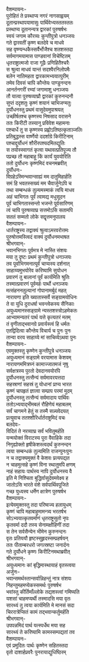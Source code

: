 वैशम्पायनः-  
पुरोहितं ते प्रस्थाप्य नगरं नागसाह्वयम्  
दूतान्प्रस्थापयामासुः पार्थिवेभ्यस्ततस्ततः  
प्रस्थाप्य दूतानन्यत्र द्वारकां पुरुषर्षभः  
स्वयं जगाम कौरव्यः कुन्तीपुत्रो धनञ्जयः  
गते द्वारवतीं कृष्ण बलदेवे च माधवे  
सह वृष्ण्यन्धकैस्सर्वैर्भोजैश्च शतशस्तदा  
सर्वमागमयामास पाण्डवानां विचेष्टितम्  
धृतराष्ट्रात्मजो राजा गूढैः प्रणिहितैश्चरैः  
स श्रुत्वा माधवं यान्तं सदश्वैरनिलोपमैः  
बलेन नातिमहता द्वारकामभ्ययात्पुरीम्  
तमेव दिवसं चापि कौन्तेयः पाण्डुनन्दनः  
आनर्तनगरीं रम्यां जगामाशु धनञ्जयः  
तौ यात्वा पुरुषव्याघ्रौ द्वारकां कुरुनन्दनौ  
सुप्तं ददृशतुः कृष्णं शयानं चाभिजग्मतुः  
दुर्योधनस्तु प्रथमं वासुदेवमुपाश्रयत्  
उच्छीर्षतश्च कृष्णस्य निषसाद वरासने  
ततः किरीटी तस्यानु प्रविवेश महामनाः  
पश्चार्धे तु स कृष्णस्य प्रह्वोऽतिष्ठत्कृताञ्जलिः  
प्रतिबुद्धस्स वार्ष्णेयो ददर्शाग्रे किरीटिनाम्  
पश्चाद्दुर्योधनं शौरीरपश्यदमितद्युतिः  
स तयोस्स्वागतं कृत्वा यथावत्प्रतिपूज्य तौ  
पप्रच्छ तौ महाबाहू किं कार्यं युवयोरिति  
ततो दुर्योधनः कृष्णमिदं वचनमब्रवीत्  
दुर्योधनः-  
विग्रहेऽस्मिन्भवान्साह्यं मम दातुमिहार्हति  
समं हि भवतस्सख्यं मम चैवार्जुनेऽपि च  
तथा सम्बन्धकं तुल्यमस्माकं त्वयि माधव  
अहं चाभिगतः पूर्वं त्वामद्य मधुसूदन  
पूर्वं चाभिगतास्सन्तो भजन्ते पूर्वसारिणम्  
त्वं चापि पुरुषव्याघ्र सत्तमोऽसि सतामपि  
सततं सम्मतो लोके सद्वृत्तमनुपालय  
वैशम्पायनः-  
धार्तराष्ट्रस्य तद्वाक्यं श्रुत्वाऽमरवरोत्तमः  
पुरुषोत्तमस्त्विदं वाक्यं दुर्योधनमभाषत  
श्रीभगवान्-  
भवानभिगतः पूर्वमत्र मे नास्ति संशयः  
मया तु दृष्टः प्रथमं कुन्तीपुत्रो धनञ्जयः  
तव पूर्वाभिगमनात्पूर्वं चाप्यस्य दर्शनात्  
साहाय्यमुभयोरेव करिष्यामि सुयोधन  
प्रवारणं तु बालानां पूर्वं कार्यमिति श्रुतिः  
तस्मात्प्रवारणं पूर्वमर्हः पार्थो धनञ्जयः  
मत्संहननतुल्यानां गोपानामर्बुदं महत्  
नारायणा इति ख्यातास्सर्वे सङ्ग्रामयोधिनः  
ते वा युधि दुराधर्षा भवन्त्वेकस्य सैनिकाः  
अयुध्यमानस्सङ्ग्रामे न्यस्तशस्त्रोऽहमेकतः  
आभ्यामन्यतरं पार्थ यत्ते कृत्यतरं मतम्  
तं वृणीताद्भवानग्रे प्रवार्यस्त्वं हि धर्मतः  
एतद्विदित्वा कौन्तेय विचार्य च पुनः पुनः  
तान्वा वरय साहाय्ये मां साचिव्येऽथवा पुनः  
वैशम्पायनः-  
एवमुक्तस्तु कृष्णेन कुन्तीपुत्रे धनञ्जयः  
अयुध्यमानं सङ्ग्रामे वरयामास केशवम्  
नारायणममित्रघ्नं कामाज्जातमजं नृषु  
सर्वक्षत्रस्य पुरतो देवदानवयोरपि  
दुर्योधनस्तु तत्सैन्यं सर्वमावरयत्तदा  
सहस्राणां सहस्रं तु योधानां प्राप्य भारत  
कृष्णं चापहृतं ज्ञात्वा सम्प्राप परमां मुदम्  
दुर्योधनस्तु तत्सैन्यं सर्वमादाय पार्थिवः  
ततोऽभ्ययाद्भीमबलं रौहिणेयं महाबलम्  
सर्वं चागमने हेतुं स तस्मै सन्न्यवेदयत्  
प्रत्युवाच ततश्शौरिर्धार्तराष्ट्रमिदं वचः  
बलदेवः-  
विदितं ते नरव्याघ्र सर्वं भवितुमर्हति  
यन्मयोक्तं विराटस्य पुरा वैवाहिके तदा  
निगृह्योक्तो हृषीकेशस्त्वदर्थं कुरुनन्दन  
त्वया सम्बन्धकं तुल्यमिति राजन्पुनःपुनः  
न च तद्वाक्यमुक्तं वै केशवः प्रत्यपद्यत  
न चाहमुत्सहे कृष्णं विना स्थातुमपि क्षणम्  
नाहं सहायः पार्थस्य नापि दुर्योधनस्य वै  
इति मे निश्चिता बुद्धिर्वासुदेवमवेक्ष्य ह  
जातोऽसि भारते वंशे सर्वपार्थिवपूजिते  
गच्छ युध्यस्व धर्मेण क्षात्रेण पुरुषर्षभ  
वैशम्पायनः-  
इत्येवमुक्तस्तु तदा परिष्वज्य हलायुधम्  
कृष्णं चापि महाबाहुमामन्त्र्य भरतर्षभ  
सोऽभ्ययात्कृतवर्माणं धृतराष्ट्रसुतो नृपः  
कृतवर्मा ददौ तस्य सेनामक्षौहिणीं तदा  
स तेन सर्वसैन्येन भीमेन कुरुनन्दनः  
वृतः प्रतिययौ हृष्टस्सुहृदस्सम्प्रहर्षयन्  
ततः पीताम्बरधरो जगत्स्रष्टा जनार्दनः  
गते दुर्योधने कृष्णः किरीटिनमथाब्रवीत्  
श्रीभगवान्-  
अयुध्यमानः कां बृद्धिमास्थायाहं वृतस्त्वया  
अर्जुनः-  
भवान्समर्थस्तान्सर्वान्निहन्तुं नात्र संशयः  
निहन्तुमहमप्येकस्समर्थः पुरुषर्षभ  
भवांस्तु कीर्तिमाँल्लोके तद्यशस्त्वां गमिष्यति  
यशसां चाहमप्यर्थी तस्मादसि मया वृतः  
सारथ्यं तु त्वया कार्यमिति मे मानसं सदा  
चिररात्रेप्सितं कामं तद्भवान्कर्तुमर्हति  
श्रीभगवान्-  
उपपन्नमिदं पार्थ यत्स्पर्धेथ मया सह  
सारथ्यं ते करिष्यामि कामस्सम्पद्यतां तव  
वैशम्पायनः-  
एवं प्रमुदितः पार्थः कृष्णेन सहितस्तदा  
वृतो दाशार्हप्रवरैः पुनरायाद्युधिष्ठिरम्  
